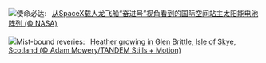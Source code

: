 ![](https://www.bing.com/th?id=OHR.DragonEndeavour_ZH-CN8160066040_UHD.jpg&w=1000)使命必达:&nbsp;&ensp;[从SpaceX载人龙飞船“奋进号”视角看到的国际空间站主太阳能电池阵列 (© NASA)](https://www.bing.com/th?id=OHR.DragonEndeavour_ZH-CN8160066040_UHD.jpg)
<br><br/>
![](https://www.bing.com/th?id=OHR.SkyeHeather_EN-US9221942108_UHD.jpg&w=1000)Mist-bound reveries:&nbsp;&ensp;[Heather growing in Glen Brittle, Isle of Skye, Scotland (© Adam Mowery/TANDEM Stills + Motion)](https://www.bing.com/th?id=OHR.SkyeHeather_EN-US9221942108_UHD.jpg)
<br><br/>
